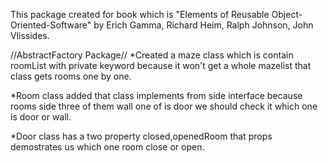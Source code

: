 This package created for book which is "Elements of Reusable Object-Oriented-Software" by Erich Gamma, Richard Heim, Ralph Johnson, John Vlissides.


//AbstractFactory Package//
*Created a maze class which is contain roomList with private keyword because it won't get a whole mazelist
that class gets rooms one by one.

*Room class added that class implements from side interface because rooms side three of them wall one of is door we should check it which one is door or wall.

*Door class has a two property closed,openedRoom that props demostrates us which one room close or open.

